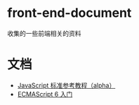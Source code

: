 # front-end-document
收集的一些前端相关的资料

# 文档
- [JavaScript 标准参考教程（alpha）](http://javascript.ruanyifeng.com/)
- [ECMAScript 6 入门](http://es6.ruanyifeng.com/) 

